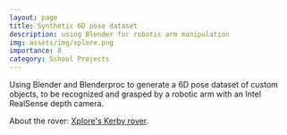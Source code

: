 ```yaml
---
layout: page
title: Synthetic 6D pose dataset
description: using Blender for robotic arm manipulation
img: assets/img/xplore.png
importance: 8
category: School Projects
---
```


Using Blender and Blenderproc to generate a 6D pose dataset of custom objects, to be recognized and grasped by a robotic arm with an Intel RealSense depth camera.  

About the rover: <a href="https://epfl-xplore.ch/kerby-project/">Xplore's Kerby rover</a>.


